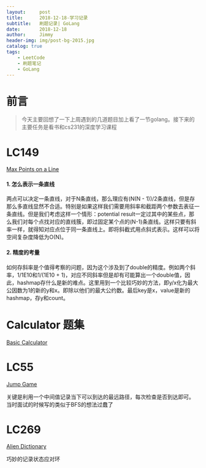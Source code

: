 ```yaml
---
layout:     post
title:      2018-12-18-学习记录
subtitle:   刷题记录| GoLang
date:       2018-12-18
author:     Jimmy
header-img: img/post-bg-2015.jpg
catalog: true
tags:
    - LeetCode
    - 刷题笔记
    - GoLang
---
```


# 前言

>今天主要回想了一下上周遇到的几道题目加上看了一节golang。接下来的主要任务是看书和cs231的深度学习课程



# LC149 
[Max Points on a Line](https://leetcode.com/problems/max-points-on-a-line/)

#### 1. 怎么表示一条直线
两点可以决定一条直线，对于N条直线，那么理应有(N(N - 1))/2条直线，但是存那么多直线显然不合适。特别是如果这样我们需要用斜率和截距两个参数去表征一条直线。但是我们考虑这样一个情形：potential result一定过其中的某些点，那么我们对每个点找对应的直线簇，即过固定某个点的(N-1)条直线。这样只要有斜率一样，就得知对应点位于同一条直线上。即将斜截式用点斜式表示。这样可以将空间复杂度降低为O(N)。
#### 2. 精度的考量
如何存斜率是个值得考察的问题，因为这个涉及到了double的精度。例如两个斜率，1/1E10和1/(1E10 + 1)，对应不同斜率但是却有可能算出一个double值，因此，hashmap存什么是新的难点。这里用到一个比较巧妙的方法，即y/x化为最大公因数为1的新的y和x。即除以他们的最大公约数。最后key是x，value是新的hashmap，存y和count。

 
# Calculator 题集
[Basic Calculator](https://leetcode.com/problems/basic-calculator/)

# LC55 
[Jump Game](https://leetcode.com/problems/jump-game/)

关键是利用一个中间值记录当下可以到达的最远路径，每次检查是否到达即可。
当时面试的时候写的类似于BFS的想法过蠢了


# LC269 
[Alien Dictionary](https://leetcode.com/problems/alien-dictionary/)

巧妙的记录状态应对环





